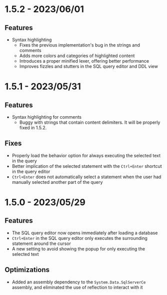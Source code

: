 # 1.5.2 - 2023/06/01

## Features

- Syntax highlighting
  - Fixes the previous implementation's bug in the strings and comments
  - Adds more colors and categories of highlighted content
  - Introduces a proper minified lexer, offering better performance
  - Improves fizzles and stutters in the SQL query editor and DDL view

# 1.5.1 - 2023/05/31

## Features

- Syntax highlighting for comments
  - Buggy with strings that contain content delimiters. It will be properly fixed in 1.5.2.

## Fixes

- Properly load the behavior option for always executing the selected text in the query
- Better implication of the selected statement with the `Ctrl+Enter` shortcut in the query editor
- `Ctrl+Enter` does not automatically select a statement when the user had manually selected another
  part of the query

# 1.5.0 - 2023/05/29

## Features
- The SQL query editor now opens immediately after loading a database
- `Ctrl+Enter` in the SQL query editor only executes the surrounding statement around the cursor
- A new setting to avoid showing the popup for only executing the selected text

## Optimizations
- Added an assembly dependency to the `System.Data.SqlServerCe` assembly,
and eliminated the use of reflection to interact with it
